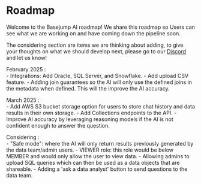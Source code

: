 # Roadmap

Welcome to the Basejump AI roadmap! We share this roadmap so Users can see what we are working on and have coming down the pipeline soon.

The considering section are items we are thinking about adding, to give your thoughts on what we should develop next, please go to our [Discord](https://discord.gg/fUucrZyP7D) and let us know!

February 2025
:   
    - Integrations: Add Oracle, SQL Server, and Snowflake.
    - Add upload CSV feature.
    - Adding join guarantees so the AI will only use the defined joins in the metadata when defined. This will the improve the AI accuracy.

March 2025
:   
    - Add AWS S3 bucket storage option for users to store chat history and data results in their own storage.
    - Add Collections endpoints to the API.
    - Improve AI accuracy by leveraging reasoning models if the AI is not confident enough to answer the question.

Considering
:   
    - "Safe mode": where the AI will only return results previously generated by the data team/admin users.
    - VIEWER role: this role would be below MEMBER and would only allow the user to view data.
    - Allowing admins to upload SQL queries which can then be used as a data objects that are shareable.
    - Adding a 'ask a data analyst' button to send questions to the data team.